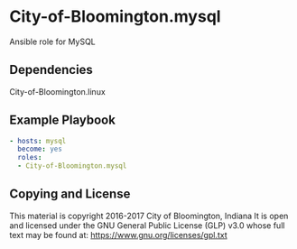 City-of-Bloomington.mysql
=========
Ansible role for MySQL

Dependencies
------------

City-of-Bloomington.linux

Example Playbook
----------------

```yml
- hosts: mysql
  become: yes
  roles:
  - City-of-Bloomington.mysql
```

Copying and License
-------
This material is copyright 2016-2017 City of Bloomington, Indiana
It is open and licensed under the GNU General Public License (GLP) v3.0 whose full text may be found at:
https://www.gnu.org/licenses/gpl.txt
